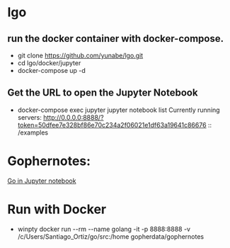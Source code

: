 # Igo

## run the docker container with docker-compose.
- git clone https://github.com/yunabe/lgo.git
- cd lgo/docker/jupyter
- docker-compose up -d

## Get the URL to open the Jupyter Notebook
- docker-compose exec jupyter jupyter notebook list
Currently running servers:
http://0.0.0.0:8888/?token=50dfee7e328bf86e70c234a2f06021e1df63a19641c86676 :: /examples


# Gophernotes:
[Go in Jupyter notebook](https://github.com/gopherdata/gophernotes)

# Run with Docker
- winpty docker run --rm --name golang -it -p 8888:8888 -v /c/Users/Santiago_Ortiz/go/src:/home gopherdata/gophernotes